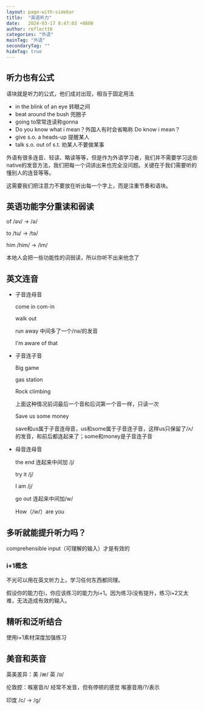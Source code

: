 ```yaml
---
layout: page-with-sidebar
title:  "英语听力"
date:   2024-03-17 8:47:03 +0800
author: reflectt6
categories: "外语"
mainTag: "外语"
secondaryTag: ""
hideTag: true
---
```




## 听力也有公式

语块就是听力的公式，他们成对出现，相当于固定用法

- in the blink of an eye 转眼之间
- beat around the bush 兜圈子
- going to常常连读称gonna
- Do you know what i mean？外国人有时会省略称 Do know i mean？
- give s.o. a heads-up 提醒某人
- talk s.o. out of s.t. 劝某人不要做某事

外语有很多连音、轻读、略读等等，但是作为外语学习者，我们并不需要学习这些native的发音方法，我们把每一个词讲出来也完全没问题。关键在于我们需要听的懂别人的连音等等。

这需要我们把注意力不要放在听出每一个字上，而是注重节奏和语块。



## 英语功能字分重读和弱读

of  /əv/  -> /ə/

to /tu/ -> /tə/

him /him/ -> /im/

本地人会把一些功能性的词弱读，所以你听不出来他念了



## 英文连音

- 子音连母音

  come in   com-in

  walk out

  run away   中间多了一个/nə/的发音

  I'm aware of that

- 子音连子音

  Big game 

  gas station

  Rock climbing

  上面这种情况前词最后一个音和后词第一个音一样，只读一次

  Save us some money

  save和us属于子音连母音，us和some属于子音连子音，这样us只保留了/ʌ/的发音，和前后都连起来了；some和money是子音连子音

- 母音连母音

  the end  连起来中间加 /j/

  try it /j/

  I am /j/

  go out 连起来中间加/w/

  How（/w/）are you



## 多听就能提升听力吗？

comprehensible input（可理解的输入）才是有效的

### i+1概念

不光可以用在英文听力上，学习任何东西都同理。

假设你的能力在i，你应该练习的能力为i+1。因为练习i没有提升，练习i+2又太难，无法造成有效的输入。



## 精听和泛听结合

使用i+1素材深度加强练习





## 美音和英音

英美差异：美 /æ/ 英 /ɑ/  	

伦敦腔：喉塞音/t/ 经常不发音，但有停顿的感觉 喉塞音用/?/表示

印度 /c/  -> /g/
